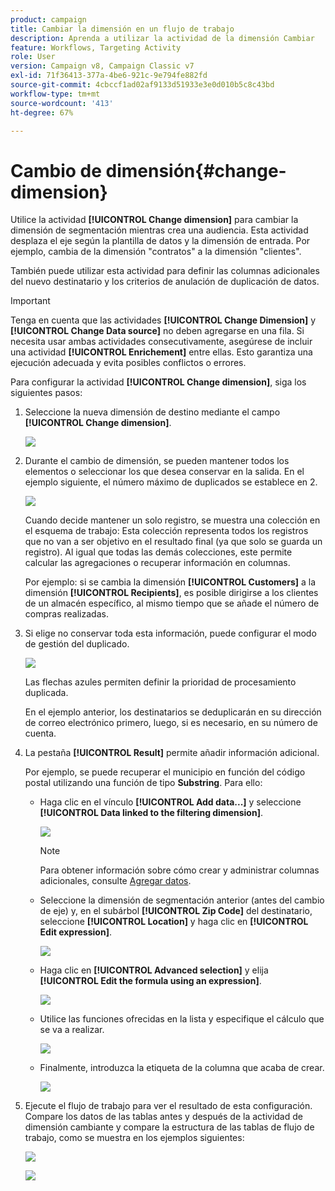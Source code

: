 ```yaml
---
product: campaign
title: Cambiar la dimensión en un flujo de trabajo
description: Aprenda a utilizar la actividad de la dimensión Cambiar
feature: Workflows, Targeting Activity
role: User
version: Campaign v8, Campaign Classic v7
exl-id: 71f36413-377a-4be6-921c-9e794fe882fd
source-git-commit: 4cbccf1ad02af9133d51933e3e0d010b5c8c43bd
workflow-type: tm+mt
source-wordcount: '413'
ht-degree: 67%

---
```


# Cambio de dimensión{#change-dimension}

Utilice la actividad **[!UICONTROL Change dimension]** para cambiar la dimensión de segmentación mientras crea una audiencia. Esta actividad desplaza el eje según la plantilla de datos y la dimensión de entrada. Por ejemplo, cambia de la dimensión &quot;contratos&quot; a la dimensión &quot;clientes&quot;.

También puede utilizar esta actividad para definir las columnas adicionales del nuevo destinatario y los criterios de anulación de duplicación de datos.

>[!IMPORTANT]
>
>Tenga en cuenta que las actividades **[!UICONTROL Change Dimension]** y **[!UICONTROL Change Data source]** no deben agregarse en una fila. Si necesita usar ambas actividades consecutivamente, asegúrese de incluir una actividad **[!UICONTROL Enrichement]** entre ellas. Esto garantiza una ejecución adecuada y evita posibles conflictos o errores.

Para configurar la actividad **[!UICONTROL Change dimension]**, siga los siguientes pasos:

1. Seleccione la nueva dimensión de destino mediante el campo **[!UICONTROL Change dimension]**.

   ![](assets/s_user_change_dimension_param1.png)

1. Durante el cambio de dimensión, se pueden mantener todos los elementos o seleccionar los que desea conservar en la salida. En el ejemplo siguiente, el número máximo de duplicados se establece en 2.

   ![](assets/s_user_change_dimension_limit.png)

   Cuando decide mantener un solo registro, se muestra una colección en el esquema de trabajo: Esta colección representa todos los registros que no van a ser objetivo en el resultado final (ya que solo se guarda un registro). Al igual que todas las demás colecciones, este permite calcular las agregaciones o recuperar información en columnas.

   Por ejemplo: si se cambia la dimensión **[!UICONTROL Customers]** a la dimensión **[!UICONTROL Recipients]**, es posible dirigirse a los clientes de un almacén específico, al mismo tiempo que se añade el número de compras realizadas.

1. Si elige no conservar toda esta información, puede configurar el modo de gestión del duplicado.

   ![](assets/s_user_change_dimension_param2.png)

   Las flechas azules permiten definir la prioridad de procesamiento duplicada.

   En el ejemplo anterior, los destinatarios se deduplicarán en su dirección de correo electrónico primero, luego, si es necesario, en su número de cuenta.

1. La pestaña **[!UICONTROL Result]** permite añadir información adicional.

   Por ejemplo, se puede recuperar el municipio en función del código postal utilizando una función de tipo **Substring**. Para ello:

   * Haga clic en el vínculo **[!UICONTROL Add data...]** y seleccione **[!UICONTROL Data linked to the filtering dimension]**.

     ![](assets/wf_change-dimension_sample_01.png)

     >[!NOTE]
     >
     >Para obtener información sobre cómo crear y administrar columnas adicionales, consulte [Agregar datos](query.md#add-data).

   * Seleccione la dimensión de segmentación anterior (antes del cambio de eje) y, en el subárbol **[!UICONTROL Zip Code]** del destinatario, seleccione **[!UICONTROL Location]** y haga clic en **[!UICONTROL Edit expression]**.

     ![](assets/wf_change-dimension_sample_02.png)

   * Haga clic en **[!UICONTROL Advanced selection]** y elija **[!UICONTROL Edit the formula using an expression]**.

     ![](assets/wf_change-dimension_sample_03.png)

   * Utilice las funciones ofrecidas en la lista y especifique el cálculo que se va a realizar.

     ![](assets/wf_change-dimension_sample_04.png)

   * Finalmente, introduzca la etiqueta de la columna que acaba de crear.

     ![](assets/wf_change-dimension_sample_05.png)

1. Ejecute el flujo de trabajo para ver el resultado de esta configuración. Compare los datos de las tablas antes y después de la actividad de dimensión cambiante y compare la estructura de las tablas de flujo de trabajo, como se muestra en los ejemplos siguientes:

   ![](assets/wf_change-dimension_sample_06.png)

   ![](assets/wf_change-dimension_sample_07.png)
